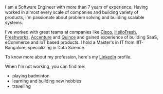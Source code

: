 I am a Software Engineer with more than 7 years of experience. Having worked in almost every scale of companies and building variety of products, I'm passionate about problem solving and building scalable systems.

I've worked with great teams at companies like [Cisco](https://www.cisco.com), [HelloFresh](https://www.hellofreshgroup.com/en/), [Freshworks](https://www.freshworks.com/), [Accenture](https://www.accenture.com/) and [Quince](https://www.crunchbase.com/organization/Quince) and gained experience of building SaaS, eCommerce and IoT based products.
I hold a Master's in IT from IIIT-Bangalore, specializing in Data Science.

To know more about my profession, here's my [LinkedIn](https://www.linkedin.com/in/prasun-joshi) profile.

When I'm not working, you can find me:
- playing badminton
- learning and building new hobbies
- travelling
